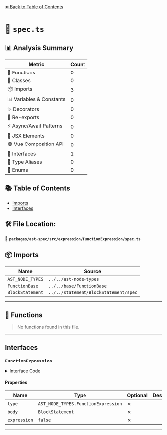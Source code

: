 [⬅️ Back to Table of Contents](../../../../../index.md)

# 📄 `spec.ts`

## 📊 Analysis Summary

| Metric | Count |
|--------|-------|
| 🔧 Functions | 0 |
| 🧱 Classes | 0 |
| 📦 Imports | 3 |
| 📊 Variables & Constants | 0 |
| ✨ Decorators | 0 |
| 🔄 Re-exports | 0 |
| ⚡ Async/Await Patterns | 0 |
| 💠 JSX Elements | 0 |
| 🟢 Vue Composition API | 0 |
| 📐 Interfaces | 1 |
| 📑 Type Aliases | 0 |
| 🎯 Enums | 0 |

## 📚 Table of Contents

- [Imports](#imports)
- [Interfaces](#interfaces)

## 🛠️ File Location:
📂 **`packages/ast-spec/src/expression/FunctionExpression/spec.ts`**

## 📦 Imports

| Name | Source |
|------|--------|
| `AST_NODE_TYPES` | `../../ast-node-types` |
| `FunctionBase` | `../../base/FunctionBase` |
| `BlockStatement` | `../../statement/BlockStatement/spec` |


---

## 🔧 Functions

> No functions found in this file.


---

## Interfaces

### `FunctionExpression`

<details><summary>Interface Code</summary>

```ts
export interface FunctionExpression extends FunctionBase {
  type: AST_NODE_TYPES.FunctionExpression;
  body: BlockStatement;
  expression: false;
}
```
</details>

#### Properties

| Name | Type | Optional | Description |
|------|------|----------|-------------|
| `type` | `AST_NODE_TYPES.FunctionExpression` | ✗ |  |
| `body` | `BlockStatement` | ✗ |  |
| `expression` | `false` | ✗ |  |


---
